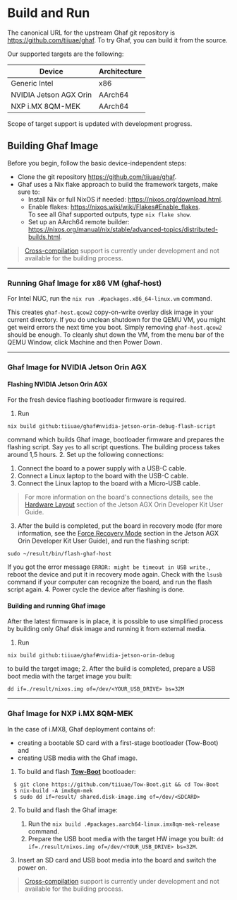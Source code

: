 <!--
    Copyright 2022-2023 TII (SSRC) and the Ghaf contributors
    SPDX-License-Identifier: CC-BY-SA-4.0
-->

# Build and Run

The canonical URL for the upstream Ghaf git repository is <https://github.com/tiiuae/ghaf>. To try Ghaf, you can build it from the source.

Our supported targets are the following:

| Device           | Architecture     |
|---               |---               |
| Generic Intel    | x86              |
| NVIDIA Jetson AGX Orin  | AArch64   |
| NXP i.MX 8QM-MEK | AArch64          |

Scope of target support is updated with development progress.

## Building Ghaf Image

Before you begin, follow the basic device-independent steps:

* Clone the git repository <https://github.com/tiiuae/ghaf>.
* Ghaf uses a Nix flake approach to build the framework targets, make sure to:
  * Install Nix or full NixOS if needed: <https://nixos.org/download.html>.
  * Enable flakes: <https://nixos.wiki/wiki/Flakes#Enable_flakes>.  
    To see all Ghaf supported outputs, type `nix flake show`.
  * Set up an AArch64 remote builder: <https://nixos.org/manual/nix/stable/advanced-topics/distributed-builds.html>.
> [Cross-compilation](https://tiiuae.github.io/ghaf/build_config/cross_compilation.html) support is currently under development and not available for the building process.
---


### Running Ghaf Image for x86 VM (ghaf-host)

For Intel NUC, run the `nix run .#packages.x86_64-linux.vm` command.

This creates `ghaf-host.qcow2` copy-on-write overlay disk image in your current directory. If you do unclean shutdown for the QEMU VM, you might get weird errors the next time you boot. Simply removing `ghaf-host.qcow2` should be enough. To cleanly shut down the VM, from the menu bar of the QEMU Window, click Machine and then Power Down.


---

### Ghaf Image for NVIDIA Jetson Orin AGX
#### Flashing NVIDIA Jetson Orin AGX
For the fresh device flashing bootloader firmware is required. 
1. Run
  ```
  nix build github:tiiuae/ghaf#nvidia-jetson-orin-debug-flash-script
  ```
  command which builds Ghaf image, bootloader firmware and prepares the flashing script. Say `yes` to all script questions. The building process takes around 1,5 hours. 
2. Set up the following connections:
   1. Connect the board to a power supply with a USB-C cable.
   2. Connect a Linux laptop to the board with the USB-C cable.
   3. Connect the Linux laptop to the board with a Micro-USB cable.
   > For more information on the board's connections details, see the [Hardware Layout](https://developer.nvidia.com/embedded/learn/jetson-agx-orin-devkit-user-guide/developer_kit_layout.html) section of the Jetson AGX Orin Developer Kit User Guide.
3. After the build is completed, put the board in recovery mode (for more information, see the [Force Recovery Mode](https://developer.nvidia.com/embedded/learn/jetson-agx-orin-devkit-user-guide/howto.html#force-recovery-mode) section in the Jetson AGX Orin Developer Kit User Guide), and run the flashing script: 
  ```
  sudo ~/result/bin/flash-ghaf-host
  ```
  If you got the error message `ERROR: might be timeout in USB write.`, reboot the device and put it in recovery mode again. Check with the `lsusb` command if your computer can recognize the board, and run the flash script again.
4. Power cycle the device after flashing is done.

#### Building and running Ghaf image
After the latest firmware is in place, it is possible to use simplified process by building only Ghaf disk image and running it from external media.
1. Run 
  ```
  nix build github:tiiuae/ghaf#nvidia-jetson-orin-debug
  ``` 
  to build the target image;
2. After the build is completed, prepare a USB boot media with the target image you built: 
  ```
  dd if=./result/nixos.img of=/dev/<YOUR_USB_DRIVE> bs=32M
  ```

---

### Ghaf Image for NXP i.MX 8QM-MEK

In the case of i.MX8, Ghaf deployment contains of:

* creating a bootable SD card with a first-stage bootloader (Tow-Boot)  
and  
*  creating USB media with the Ghaf image.


1. To build and flash [**Tow-Boot**](https://github.com/tiiuae/Tow-Boot) bootloader:  

  ```
    $ git clone https://github.com/tiiuae/Tow-Boot.git && cd Tow-Boot
    $ nix-build -A imx8qm-mek
    $ sudo dd if=result/ shared.disk-image.img of=/dev/<SDCARD>
  ```

2. To build and flash the Ghaf image:
   1. Run the `nix build .#packages.aarch64-linux.imx8qm-mek-release` command.
   2. Prepare the USB boot media with the target HW image you built: `dd if=./result/nixos.img of=/dev/<YOUR_USB_DRIVE> bs=32M`.
   
3. Insert an SD card and USB boot media into the board and switch the power on.

> [Cross-compilation](https://tiiuae.github.io/ghaf/build_config/cross_compilation.html) support is currently under development and not available for the building process.
